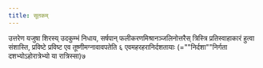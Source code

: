 ```yaml
---
title: सूतकम्
---
```



उत्तरेण यजुषा शिरस्य् उदकुम्भं निधाय, सर्षपान् फलीकरणमिश्रानञ्जलिनोत्तरैस् त्रिस्त्रि प्रतिस्वाहाकारं हुत्वा संशास्ति, प्रविष्टे प्रविष्ट एव तूष्णीमग्नावावपतेति ६
एवमहरहरानिर्दशतायाः (=""निर्दशा""निर्गता दशभ्योऽहोरात्रेभ्यो या रात्रिस्सा)७

